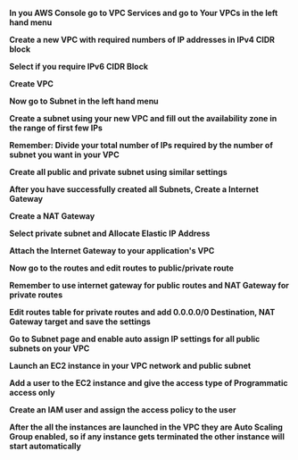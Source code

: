 **In you AWS Console go to VPC Services and go to Your VPCs in the left hand menu**

**Create a new VPC with required numbers of IP addresses in IPv4 CIDR block**

**Select if you require IPv6 CIDR Block**

**Create VPC**

**Now go to Subnet in the left hand menu**

**Create a subnet using your new VPC and fill out the availability zone in the range of first few IPs**

**Remember: Divide your total number of IPs required by the number of subnet you want in your VPC**

**Create all public and private subnet using similar settings**

**After you have successfully created all Subnets, Create a Internet Gateway**

**Create a NAT Gateway**

**Select private subnet and Allocate Elastic IP Address**

**Attach the Internet Gateway to your application's VPC**

**Now go to the routes and edit routes to public/private route**

**Remember to use internet gateway for public routes and NAT Gateway for private routes**

**Edit routes table for private routes and add 0.0.0.0/0 Destination, NAT Gateway target and save the settings**

**Go to Subnet page and enable auto assign IP settings for all public subnets on your VPC**

**Launch an EC2 instance in your VPC network and public subnet**

**Add a user to the EC2 instance and give the access type of Programmatic access only**

**Create an IAM user and assign the access policy to the user**

**After the all the instances are launched in the VPC they are Auto Scaling Group enabled, so if any instance gets terminated the other instance will start automatically**
